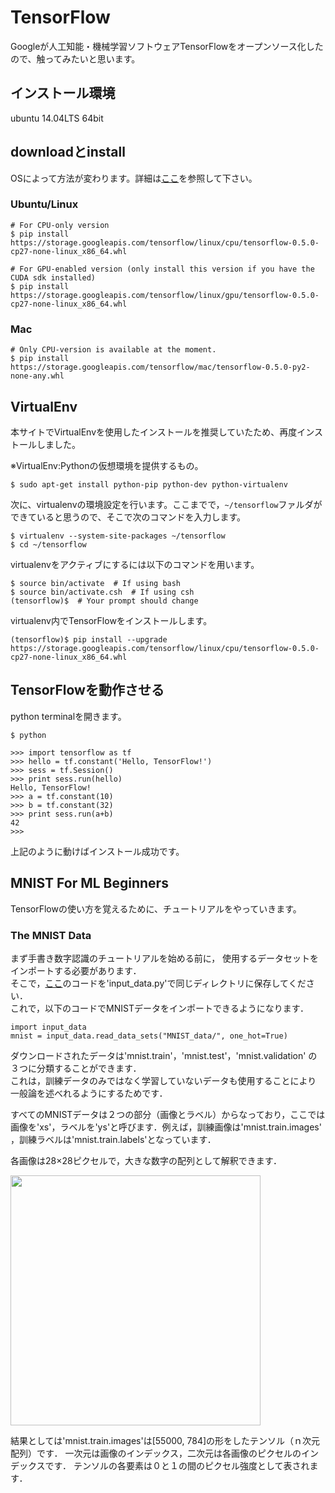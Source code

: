 # TensorFlow
Googleが人工知能・機械学習ソフトウェアTensorFlowをオープンソース化したので、触ってみたいと思います。

## インストール環境
ubuntu 14.04LTS 64bit

## downloadとinstall
OSによって方法が変わります。詳細は[ここ](http://tensorflow.org/get_started/os_setup.md)を参照して下さい。
### Ubuntu/Linux
```
# For CPU-only version
$ pip install https://storage.googleapis.com/tensorflow/linux/cpu/tensorflow-0.5.0-cp27-none-linux_x86_64.whl

# For GPU-enabled version (only install this version if you have the CUDA sdk installed)
$ pip install https://storage.googleapis.com/tensorflow/linux/gpu/tensorflow-0.5.0-cp27-none-linux_x86_64.whl
```

### Mac
```
# Only CPU-version is available at the moment.
$ pip install https://storage.googleapis.com/tensorflow/mac/tensorflow-0.5.0-py2-none-any.whl
```

## VirtualEnv
本サイトでVirtualEnvを使用したインストールを推奨していたため、再度インストールしました。

※VirtualEnv:Pythonの仮想環境を提供するもの。
```
$ sudo apt-get install python-pip python-dev python-virtualenv
```

次に、virtualenvの環境設定を行います。ここまでで，`~/tensorflow`ファルダができていると思うので、そこで次のコマンドを入力します。
```
$ virtualenv --system-site-packages ~/tensorflow
$ cd ~/tensorflow
```

virtualenvをアクティブにするには以下のコマンドを用います。
```
$ source bin/activate  # If using bash
$ source bin/activate.csh  # If using csh
(tensorflow)$  # Your prompt should change
```

virtualenv内でTensorFlowをインストールします。
```
(tensorflow)$ pip install --upgrade https://storage.googleapis.com/tensorflow/linux/cpu/tensorflow-0.5.0-cp27-none-linux_x86_64.whl
```

## TensorFlowを動作させる
python terminalを開きます。
```
$ python

>>> import tensorflow as tf
>>> hello = tf.constant('Hello, TensorFlow!')
>>> sess = tf.Session()
>>> print sess.run(hello)
Hello, TensorFlow!
>>> a = tf.constant(10)
>>> b = tf.constant(32)
>>> print sess.run(a+b)
42
>>>
```
上記のように動けばインストール成功です。

## MNIST For ML Beginners
TensorFlowの使い方を覚えるために、チュートリアルをやっていきます。

### The MNIST Data
まず手書き数字認識のチュートリアルを始める前に，
使用するデータセットをインポートする必要があります．  
そこで，[ここ](https://github.com/tensorflow/tensorflow/blob/r0.7/tensorflow/examples/tutorials/mnist/input_data.py)のコードを'input_data.py'で同じディレクトリに保存してください．  
これで，以下のコードでMNISTデータをインポートできるようになります．
```
import input_data
mnist = input_data.read_data_sets("MNIST_data/", one_hot=True)
```
ダウンロードされたデータは'mnist.train'，'mnist.test'，'mnist.validation'
の３つに分類することができます．  
これは，訓練データのみではなく学習していないデータも使用することにより
一般論を述べれるようにするためです．

すべてのMNISTデータは２つの部分（画像とラベル）からなっており，ここでは
画像を'xs'，ラベルを'ys'と呼びます．例えば，訓練画像は'mnist.train.images'
，訓練ラベルは'mnist.train.labels'となっています．

各画像は28×28ピクセルで，大きな数字の配列として解釈できます．

<img src="https://www.tensorflow.org/versions/master/images/MNIST-Matrix.png" width="400px">

結果としては'mnist.train.images'は[55000, 784]の形をしたテンソル（ｎ次元配列）です．
一次元は画像のインデックス，二次元は各画像のピクセルのインデックスです．
テンソルの各要素は０と１の間のピクセル強度として表されます．
